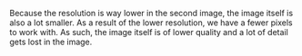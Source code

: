 Because the resolution is way lower in the second image, the image itself is also a lot smaller. As a result of the lower resolution, we have a fewer pixels to work with. As such, the image itself is of lower quality and a lot of detail gets lost in the image.
